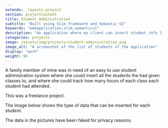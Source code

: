 ```yaml
---
extends: _layouts.project
section: projectContent
title: Student Administration
subtitle: "Built using Slim framework and Semantic UI"
keywords: "webapplication,slim,semanticui"
description: "An application where my client can insert student info like the name, which classes it attended to and with how many hours he or she had completed."
categories: projects
image: /assets/img/projects/student-administration.png
image_alt: "A screenshot of the list of students of the application"
display: "work"
weight: 96
---
```


A family member of mine was in need of an easy to use student admnistration system where she could insert all the students the had given classes to, and where she could track how many hours of each class each student had attended.

This was a freelance project.

The image below shows the type of data that can be inserted for each student.

The data in the pictures have been faked for privacy reasons.

<img src="/assets/img/projects/student-administration-full.png" class="rounded img-border" alt="">